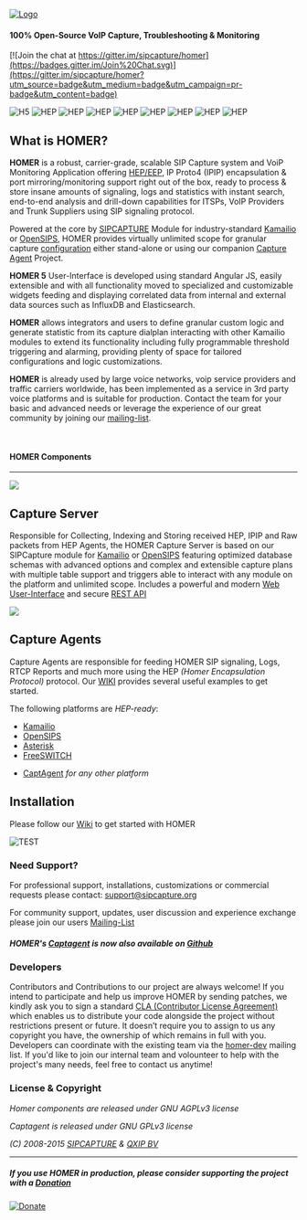 [![Logo](http://i.imgur.com/Zd6tCxNh.png)](http://sipcapture.org)

#### 100% Open-Source VoIP Capture, Troubleshooting & Monitoring

[![Join the chat at https://gitter.im/sipcapture/homer](https://badges.gitter.im/Join%20Chat.svg)](https://gitter.im/sipcapture/homer?utm_source=badge&utm_medium=badge&utm_campaign=pr-badge&utm_content=badge)

![H5](https://img.shields.io/badge/HOMER-5-red.svg)
![HEP](https://img.shields.io/badge/proto-hep_eep-blue.svg)
![HEP](https://img.shields.io/badge/proto-sip-brightgreen.svg)
![HEP](https://img.shields.io/badge/proto-rtcp-brightgreen.svg)
![HEP](https://img.shields.io/badge/proto-rtcp_xr-brightgreen.svg)
![HEP](https://img.shields.io/badge/proto-rtp_stats-brightgreen.svg)
![HEP](https://img.shields.io/badge/text-QoS-green.svg)
![HEP](https://img.shields.io/badge/text-syslog-green.svg)
![HEP](https://img.shields.io/badge/text-CDRs-green.svg)



## What is HOMER?

**HOMER** is a robust, carrier-grade, scalable SIP Capture system and VoiP Monitoring Application offering [HEP/EEP](http://github.com/sipcapture/hep), IP Proto4 (IPIP) encapsulation & port mirroring/monitoring support right out of the box, ready to process & store insane amounts of signaling, logs and statistics with instant search, end-to-end analysis and drill-down capabilities for ITSPs, VoIP Providers and Trunk Suppliers using SIP signaling protocol.

Powered at the core by [SIPCAPTURE](http://kamailio.org/docs/modules/stable/modules/sipcapture.html) Module for industry-standard [Kamailio](http://kamailio.org) or [OpenSIPS](http://opensips.org), HOMER provides virtually unlimited scope for granular capture [configuration](https://github.com/sipcapture/homer-api/blob/master/examples/sipcapture/kamailio.cfg) either stand-alone or using our companion [Capture Agent](https://github.com/sipcapture/captagent) Project.

**HOMER 5** User-Interface is developed using standard Angular JS, easily extensible and with all functionality moved to specialized and customizable widgets feeding and displaying correlated data from internal and external data sources such as InfluxDB and Elasticsearch. 

**HOMER** allows integrators and users to define granular custom logic and generate statistic from its capture dialplan interacting with other Kamailio modules to extend its functionality including fully programmable threshold triggering and alarming, providing plenty of space for tailored configurations and logic customizations.

**HOMER** is already used by large voice networks, voip service providers and traffic carriers worldwide, has been implemented as a service in 3rd party voice platforms and is suitable for production. Contact the team for your basic and advanced needs or leverage the experience of our great community by joining our [mailing-list](http://groups.google.com/group/homer-discuss). 

<br/>

#### HOMER Components
---------------
<img src="http://i.imgur.com/0qiWlzi.png" >


## Capture Server
Responsible for Collecting, Indexing and Storing received HEP, IPIP and Raw packets from HEP Agents, the HOMER Capture Server is based on our SIPCapture module for [Kamailio](http://kamailio.org) or [OpenSIPS](http://opensips.org) featuring optimized database schemas with advanced options and complex and extensible capture plans with multiple table support and triggers able to interact with any module on the platform and unlimited scope. Includes a powerful and modern [Web User-Interface](https://github.com/sipcapture/homer-ui) and secure [REST API](https://github.com/sipcapture/homer-api)

<img src="http://i.imgur.com/p9wV9kh.png">

## Capture Agents
Capture Agents are responsible for feeding HOMER SIP signaling, Logs, RTCP Reports and much more using the HEP _(Homer Encapsulation Protocol)_ protocol. Our [WIKI](https://github.com/sipcapture/homer/wiki) provides several useful examples to get started.

The following platforms are _HEP-ready_:

* [Kamailio](http://kamailio.org)
* [OpenSIPS](http://opensips.org)
* [Asterisk](http://asterisk.org)
* [FreeSWITCH](http://freeswitch.org)
+ [CaptAgent](http://github.com/sipcapture/captagent) _for any other platform_




## Installation

Please follow our [Wiki](https://github.com/sipcapture/homer/wiki) to get started with HOMER

![TEST](http://i.imgur.com/hXW5J51.gif)


### Need Support?
For professional support, installations, customizations or commercial requests please contact: support@sipcapture.org

For community support, updates, user discussion and experience exchange please join our users   [Mailing-List](https://groups.google.com/forum/#!forum/homer-discuss)



##### HOMER's [Captagent](http://github.com/sipcapture/captagent) is now also available on [Github](http://github.com/sipcapture/captagent)

### Developers
Contributors and Contributions to our project are always welcome! If you intend to participate and help us improve HOMER by sending patches, we kindly ask you to sign a standard [CLA (Contributor License Agreement)](http://cla.qxip.net) which enables us to distribute your code alongside the project without restrictions present or future. It doesn’t require you to assign to us any copyright you have, the ownership of which remains in full with you. Developers can coordinate with the existing team via the [homer-dev](http://groups.google.com/group/homer-dev) mailing list. If you'd like to join our internal team and volounteer to help with the project's many needs, feel free to contact us anytime!




### License & Copyright

*Homer components are released under GNU AGPLv3 license*

*Captagent is released under GNU GPLv3 license*

*(C) 2008-2015 [SIPCAPTURE](http://sipcapture.org) & [QXIP BV](http://qxip.net)*

----------

##### If you use HOMER in production, please consider supporting the project with a [Donation](https://www.paypal.com/cgi-bin/webscr?cmd=_donations&business=donation%40sipcapture%2eorg&lc=US&item_name=SIPCAPTURE&no_note=0&currency_code=EUR&bn=PP%2dDonationsBF%3abtn_donateCC_LG%2egif%3aNonHostedGuest)

[![Donate](https://www.paypalobjects.com/en_US/i/btn/btn_donateCC_LG.gif)](https://www.paypal.com/cgi-bin/webscr?cmd=_donations&business=donation%40sipcapture%2eorg&lc=US&item_name=SIPCAPTURE&no_note=0&currency_code=EUR&bn=PP%2dDonationsBF%3abtn_donateCC_LG%2egif%3aNonHostedGuest)


